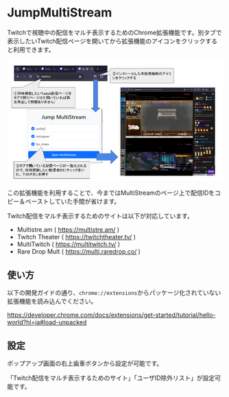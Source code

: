 # JumpMultiStream

Twitchで視聴中の配信をマルチ表示するためのChrome拡張機能です。別タブで表示したいTwitch配信ページを開いてから拡張機能のアイコンをクリックすると利用できます。

![利用イメージ](screenshot/jumpmultistream.png)

この拡張機能を利用することで、今まではMultiStreamのページ上で配信IDをコピー＆ペーストしていた手間が省けます。

Twitch配信をマルチ表示するためのサイトは以下が対応しています。

- Multistre.am ( https://multistre.am/ )
- Twitch Theater ( https://twitchtheater.tv/ )
- MultiTwitch ( https://multitwitch.tv/ )
- Rare Drop Mult ( https://multi.raredrop.co/ )

## 使い方

以下の開発ガイドの通り、```chrome://extensions```からパッケージ化されていない拡張機能を読み込んでください。

https://developer.chrome.com/docs/extensions/get-started/tutorial/hello-world?hl=ja#load-unpacked

## 設定

ポップアップ画面の右上歯車ボタンから設定が可能です。

「Twitch配信をマルチ表示するためのサイト」「ユーザID除外リスト」が設定可能です。
